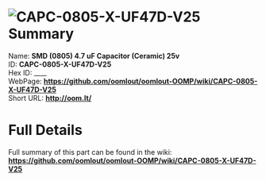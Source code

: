 
![CAPC-0805-X-UF47D-V25](https://github.com/oomlout/oomlout-OOMP/blob/master/parts/CAPC-0805-X-UF47D-V25/CAPC-0805-X-UF47D-V25_420.jpg)   
Summary
=================
  
Name: __SMD (0805) 4.7 uF Capacitor (Ceramic) 25v__    
ID: __CAPC-0805-X-UF47D-V25__   
Hex ID: ____   
WebPage: __https://github.com/oomlout/oomlout-OOMP/wiki/CAPC-0805-X-UF47D-V25__   
Short URL: __http://oom.lt/__   

Full Details
==========================
Full summary of this part can be found in the wiki:   
__https://github.com/oomlout/oomlout-OOMP/wiki/CAPC-0805-X-UF47D-V25__    

